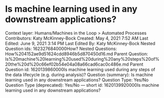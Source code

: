 # Is machine learning used in any downstream applications?

Context layer: Humans/Machines in the Loop > Automated Processes
Contributors: Katy McKinney-Bock
Created: May 4, 2021 7:52 AM
Last Edited: June 9, 2021 3:14 PM
Last Edited By: Katy McKinney-Bock
Nested Question ids: 1623276840000How?
Nested Questions: How%204152ae9d51624cdd8946b5d870450d16.md
Parent Question: Is%20machine%20learning%20used%20during%20any%20steps%20of%20the%20d%20c66ef02b54e04a08a66cad6cac0c486e.md
Parent Question id: 1620139860000Is machine learning used during any steps of the data lifecycle (e.g. during analysis)?
Question (summary): Is machine learning used in any downstream applications?
Question Type: Yes/No
Question Type (deprecated): Yes/No — short
id: 1620139920000Is machine learning used in any downstream applications?